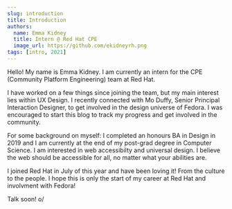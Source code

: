 ```yaml
---
slug: introduction
title: Introduction
authors:
  name: Emma Kidney
  title: Intern @ Red Hat CPE
  image_url: https://github.com/ekidneyrh.png
tags: [intro, 2021]
---
```


Hello! My name is Emma Kidney. I am currently an intern for the CPE (Community Platform Engineering) team at Red Hat.

<!--truncate-->

I have worked on a few things since joining the team, but my main interest lies within UX Design. I recently connected with Mo Duffy, Senior Principal Interaction Designer, to get involved in the design universe of Fedora. I was encouraged to start this blog to track my progress and get involved in the community.

For some background on myself: I completed an honours BA in Design in 2019 and I am currently at the end of my post-grad degree in Computer Science. I am interested in web accessibilty and universal design. I believe the web should be accessible for all, no matter what your abilities are. 

I joined Red Hat in July of this year and have been loving it! From the culture to the people. I hope this is only the start of my career at Red Hat and involvment with Fedora! 

Talk soon! o/
